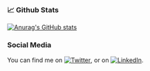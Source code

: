 


<!-- Github Stats -->
### 📈 Github Stats
[![Anurag's GitHub stats](https://github-readme-stats.vercel.app/api?username=gtalha07)](https://github.com/anuraghazra/github-readme-stats)

<!-- Actual text -->
###                                             Social Media
You can find me on [![Twitter][1.2]][1], or on [![LinkedIn][2.2]][2].

<!-- Icons -->

[1.2]: http://i.imgur.com/wWzX9uB.png (twitter icon without padding)
[2.2]: https://raw.githubusercontent.com/MartinHeinz/MartinHeinz/master/linkedin-3-16.png (LinkedIn icon without padding)

<!-- Links to your social media accounts -->

[1]: https://twitter.com/gtalha007
[2]: www.linkedin.com/in/talha-gondal-0ab42912b
